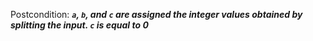 Postcondition: ***`a`, `b`, and `c` are assigned the integer values obtained by splitting the input. `c` is equal to 0***